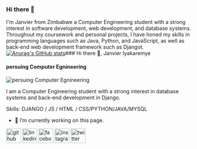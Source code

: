 ### Hi there 👋
I'm Janvier from Zimbabwe a Computer Engineering student with a strong interest in software development, web development, and database systems. Throughout my coursework and personal projects, I have honed my skills in programming languages such as Java, Python, and JavaScript, as well as back-end web development framework such as Djangot.
[![Anurag's GitHub stats](https://github-readme-stats.vercel.app/api?username=Janvier5i)](https://github.com/anuraghazra/github-readme-stats)### Hi there 👋, Janvier Iyakaremye
#### persuing Computer Egnineering
![persuing Computer Egnineering](https://media.licdn.com/dms/image/D4D16AQGeUnPl3at8aQ/profile-displaybackgroundimage-shrink_350_1400/0/1684184806553?e=1689811200&v=beta&t=QkdP7TuHPjmG27G4Q5qHP-b3u6lG7Ro4pSBon8ajUcY)

I am a Computer Engineering student with a strong interest in database systems and back-end development in Django.

Skills: DJANGO / JS / HTML / CSS/PYTHON/JAVA/MYSQL

- 🔭 I’m currently working on this page. 


[<img src='https://cdn.jsdelivr.net/npm/simple-icons@3.0.1/icons/github.svg' alt='github' height='40'>](https://github.com/Janvier5i)  [<img src='https://cdn.jsdelivr.net/npm/simple-icons@3.0.1/icons/linkedin.svg' alt='linkedin' height='40'>](https://www.linkedin.com/in/janvier-iyakaremye/)  [<img src='https://cdn.jsdelivr.net/npm/simple-icons@3.0.1/icons/facebook.svg' alt='facebook' height='40'>](https://www.facebook.com/janvieriyakaremye)  [<img src='https://cdn.jsdelivr.net/npm/simple-icons@3.0.1/icons/instagram.svg' alt='instagram' height='40'>](https://www.instagram.com/janvieri5/)  [<img src='https://cdn.jsdelivr.net/npm/simple-icons@3.0.1/icons/twitter.svg' alt='twitter' height='40'>](https://twitter.com/janvier5l)  

